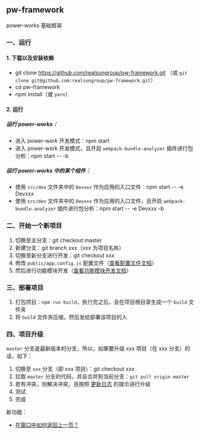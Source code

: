 ## pw-framework

power-works 基础框架

### 一、运行

#### 1. 下载以及安装依赖

- git clone https://github.com/realsungroup/pw-framework.git （或 `git clone git@github.com:realsungroup/pw-framework.git`）
- cd pw-framework
- npm install（或 `yarn`）

#### 2. 运行

##### 运行 power-works：

- 进入 power-work 开发模式：npm start
- 进入 power-work 开发模式，且开启 `webpack-bundle-analyzer` 插件进行包分析：npm start -- -b

##### 运行 power-works 中的某个组件：

- 使用 `src/dev` 文件夹中的 `Devxxx` 作为应用的入口文件：npm start -- -e Devxxx
- 使用 `src/dev` 文件夹中的 `Devxxx` 作为应用的入口文件，且开启 `webpack-bundle-analyzer` 插件进行包分析：npm start -- -e Devxxx -b

### 二、开始一个新项目

1. 切换至主分支：git checkout master
2. 新建分支：git branch xxx（xxx 为项目名称）
3. 切换至新分支进行开发：git checkout xxx
4. 修改 `public/app.config.js` 配置文件（[查看配置文件文档](./docs/app-config.md)）
5. 然后进行功能模块开发（[查看功能模块开发文档](./docs/develop.md)）

### 三、部署项目

1. 打包项目：`npm run build`，执行完之后，会在项目根目录生成一个 `build` 文件夹
2. 将 `build` 文件夹压缩，然后发给部署该项目的人

### 四、项目升级

`master` 分支是最新版本的分支，所以，如果要升级 xxx 项目（在 xxx 分支）的话，如下：

1. 切换至 `xxx` 分支（即 xxx 项目）：git checkout xxx
2. 拉取 `master` 分支的代码，并且合并到当前分支：`git pull origin master`
3. 若有冲突，则解决冲突，且按照 [更新日志](./docs/changelog.md) 的提示进行升级
4. 测试
5. 完成

新功能：
- [在窗口中如何返回上一页？](./docs/iframe.md)